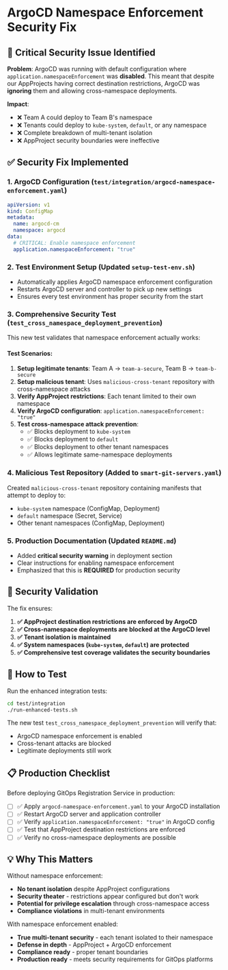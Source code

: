 # ArgoCD Namespace Enforcement Security Fix

## 🚨 Critical Security Issue Identified

**Problem**: ArgoCD was running with default configuration where `application.namespaceEnforcement` was **disabled**. This meant that despite our AppProjects having correct destination restrictions, ArgoCD was **ignoring** them and allowing cross-namespace deployments.

**Impact**: 
- ❌ Team A could deploy to Team B's namespace
- ❌ Tenants could deploy to `kube-system`, `default`, or any namespace
- ❌ Complete breakdown of multi-tenant isolation
- ❌ AppProject security boundaries were ineffective

## ✅ Security Fix Implemented

### 1. **ArgoCD Configuration** (`test/integration/argocd-namespace-enforcement.yaml`)
```yaml
apiVersion: v1
kind: ConfigMap
metadata:
  name: argocd-cm
  namespace: argocd
data:
  # CRITICAL: Enable namespace enforcement
  application.namespaceEnforcement: "true"
```

### 2. **Test Environment Setup** (Updated `setup-test-env.sh`)
- Automatically applies ArgoCD namespace enforcement configuration
- Restarts ArgoCD server and controller to pick up new settings
- Ensures every test environment has proper security from the start

### 3. **Comprehensive Security Test** (`test_cross_namespace_deployment_prevention`)
This new test validates that namespace enforcement actually works:

#### Test Scenarios:
1. **Setup legitimate tenants**: Team A → `team-a-secure`, Team B → `team-b-secure`
2. **Setup malicious tenant**: Uses `malicious-cross-tenant` repository with cross-namespace attacks
3. **Verify AppProject restrictions**: Each tenant limited to their own namespace
4. **Verify ArgoCD configuration**: `application.namespaceEnforcement: "true"`
5. **Test cross-namespace attack prevention**:
   - ✅ Blocks deployment to `kube-system`
   - ✅ Blocks deployment to `default` 
   - ✅ Blocks deployment to other tenant namespaces
   - ✅ Allows legitimate same-namespace deployments

### 4. **Malicious Test Repository** (Added to `smart-git-servers.yaml`)
Created `malicious-cross-tenant` repository containing manifests that attempt to deploy to:
- `kube-system` namespace (ConfigMap, Deployment)
- `default` namespace (Secret, Service)  
- Other tenant namespaces (ConfigMap, Deployment)

### 5. **Production Documentation** (Updated `README.md`)
- Added **critical security warning** in deployment section
- Clear instructions for enabling namespace enforcement
- Emphasized that this is **REQUIRED** for production security

## 🔐 Security Validation

The fix ensures:

1. **✅ AppProject destination restrictions are enforced by ArgoCD**
2. **✅ Cross-namespace deployments are blocked at the ArgoCD level**
3. **✅ Tenant isolation is maintained**
4. **✅ System namespaces (`kube-system`, `default`) are protected**
5. **✅ Comprehensive test coverage validates the security boundaries**

## 🚀 How to Test

Run the enhanced integration tests:
```bash
cd test/integration
./run-enhanced-tests.sh
```

The new test `test_cross_namespace_deployment_prevention` will verify that:
- ArgoCD namespace enforcement is enabled
- Cross-tenant attacks are blocked
- Legitimate deployments still work

## 📋 Production Checklist

Before deploying GitOps Registration Service in production:

- [ ] ✅ Apply `argocd-namespace-enforcement.yaml` to your ArgoCD installation
- [ ] ✅ Restart ArgoCD server and application controller  
- [ ] ✅ Verify `application.namespaceEnforcement: "true"` in ArgoCD config
- [ ] ✅ Test that AppProject destination restrictions are enforced
- [ ] ✅ Verify no cross-namespace deployments are possible

## 💡 Why This Matters

Without namespace enforcement:
- **No tenant isolation** despite AppProject configurations
- **Security theater** - restrictions appear configured but don't work
- **Potential for privilege escalation** through cross-namespace access
- **Compliance violations** in multi-tenant environments

With namespace enforcement enabled:
- **True multi-tenant security** - each tenant isolated to their namespace
- **Defense in depth** - AppProject + ArgoCD enforcement
- **Compliance ready** - proper tenant boundaries
- **Production ready** - meets security requirements for GitOps platforms 